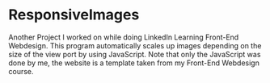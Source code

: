 # ResponsiveImages
Another Project I worked on while doing LinkedIn Learning Front-End Webdesign. This program automatically scales up images depending on the size of the view port by using JavaScript. 
Note that only the JavaScript was done by me, the website is a template taken from my Front-End Webdesign course. 
